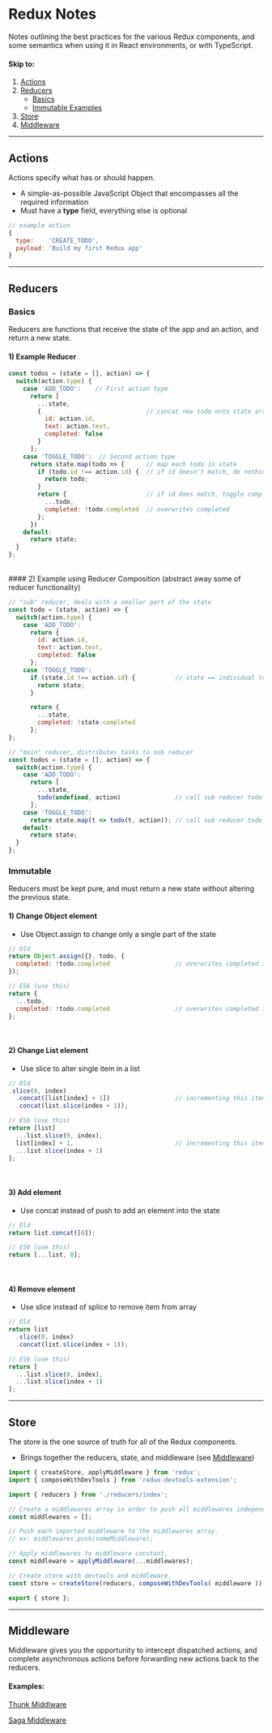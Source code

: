 # Redux Notes

Notes outlining the best practices for the various Redux components, and some semantics when using it in React environments, or with TypeScript.

#### Skip to:
1. [Actions](#actions)
1. [Reducers](#reducers)
	- [Basics](#basics)
	- [Immutable Examples](#immutable)
1. [Store](#store)
1. [Middleware](#middleware)

---

## Actions

Actions specify what has or should happen.

* A simple-as-possible JavaScript Object that encompasses all the required information
* Must have a **type** field, everything else is optional

```javascript
// example action
{
  type:    'CREATE_TODO',
  payload: 'Build my first Redux app'
}
```

---

## Reducers

### Basics

Reducers are functions that receive the state of the app and an action, and return a new state.

#### 1) Example Reducer

```javascript
const todos = (state = [], action) => {
  switch(action.type) {
    case 'ADD_TODO':    // First action type
      return [
        ...state,
        {                             // concat new todo onto state array
          id: action.id,
          text: action.text,
          completed: false
        }
      ];
    case 'TOGGLE_TODO':  // Second action type
      return state.map(todo => {      // map each todo in state
        if (todo.id !== action.id) {  // if id doesn't match, do nothing
          return todo;
        }
        return {                      // if id does match, toggle completed
          ...todo,
          completed: !todo.completed  // overwrites completed
        };
      })
    default:
      return state;
  }
};
```
<br>
#### 2) Example using Reducer Composition (abstract away some of reducer functionality)

```javascript
// "sub" reducer, deals with a smaller part of the state
const todo = (state, action) => {
  switch(action.type) {
    case 'ADD_TODO':
      return {
        id: action.id,
        text: action.text,
        completed: false
      };
    case 'TOGGLE_TODO':
      if (state.id !== action.id) {           // state == individual todo
        return state;
      }

      return {
        ...state,
        completed: !state.completed
      };
};

// "main" reducer, distributes tasks to sub reducer
const todos = (state = [], action) => {
  switch(action.type) {
    case 'ADD_TODO':
      return [
        ...state,
        todo(undefined, action)               // call sub reducer todo
      ];
    case 'TOGGLE_TODO':
      return state.map(t => todo(t, action)); // call sub reducer todo
    default:
      return state;
  }
};
```

### Immutable

Reducers must be kept pure, and must return a new state without altering the previous state.

#### 1) Change **Object** element

* Use Object.assign to change only a single part of the state

```javascript
// Old
return Object.assign({}, todo, {
  completed: !todo.completed                  // overwrites completed in todo
});

// ES6 (use this)
return {
  ...todo,
  completed: !todo.completed                  // overwrites completed in todo
};
```

<br> 

#### 2) Change **List** element

* Use slice to alter single item in a list

```javascript
// Old
.slice(0, index)
  .concat([list[index] + 1])                  // incrementing this item
  .concat(list.slice(index + 1));

// ES6 (use this)
return [list]
  ...list.slice(0, index),
  list[index] + 1,                            // incrementing this item
  ...list.slice(index + 1)
];
```

<br> 

#### 3) Add element

* Use concat instead of push to add an element into the state

```javascript
// Old
return list.concat([0]);

// ES6 (use this)
return [...list, 0];
```

<br> 

#### 4) Remove element

* Use slice instead of splice to remove item from array

```javascript
// Old
return list
  .slice(0, index)
  .concat(list.slice(index + 1));

// ES6 (use this)
return [
  ...list.slice(0, index),
  ...list.slice(index + 1)
];
```

---

## Store

The store is the one source of truth for all of the Redux components.

* Brings together the reducers, state, and middleware (see [Middleware](#middleware))

```javascript
import { createStore, applyMiddleware } from 'redux';
import { composeWithDevTools } from 'redux-devtools-extension';

import { reducers } from './reducers/index';

// Create a middlewares array in order to push all middlewares independently.
const middlewares = [];

// Push each imported middleware to the middlewares array.
// ex: middlewares.push(someMiddleware);

// Apply middlewares to middleware constant.
const middleware = applyMiddleware(...middlewares);

// Create store with devtools and middleware.
const store = createStore(reducers, composeWithDevTools( middleware ));

export { store };
```

---

## Middleware

Middleware gives you the opportunity to intercept dispatched actions, and complete asynchronous actions before forwarding new actions back to the reducers.

#### Examples:

[Thunk Middlware](https://github.com/gaearon/redux-thunk)

[Saga Middleware](https://github.com/redux-saga/redux-saga/blob/master/README.md)




